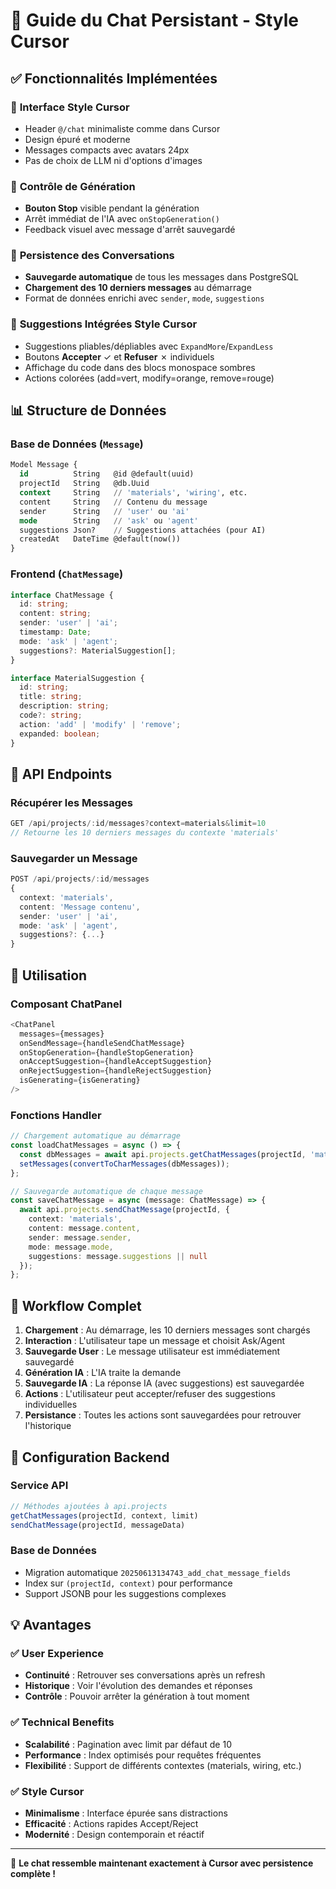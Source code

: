 # 💬 Guide du Chat Persistant - Style Cursor

## ✅ Fonctionnalités Implémentées

### 🎨 **Interface Style Cursor**
- Header `@/chat` minimaliste comme dans Cursor
- Design épuré et moderne
- Messages compacts avec avatars 24px
- Pas de choix de LLM ni d'options d'images

### 🛑 **Contrôle de Génération**
- **Bouton Stop** visible pendant la génération
- Arrêt immédiat de l'IA avec `onStopGeneration()`
- Feedback visuel avec message d'arrêt sauvegardé

### 💾 **Persistence des Conversations**
- **Sauvegarde automatique** de tous les messages dans PostgreSQL
- **Chargement des 10 derniers messages** au démarrage
- Format de données enrichi avec `sender`, `mode`, `suggestions`

### 🔄 **Suggestions Intégrées Style Cursor**
- Suggestions pliables/dépliables avec `ExpandMore`/`ExpandLess`
- Boutons **Accepter** ✓ et **Refuser** ✗ individuels
- Affichage du code dans des blocs monospace sombres
- Actions colorées (add=vert, modify=orange, remove=rouge)

## 📊 **Structure de Données**

### Base de Données (`Message`)
```sql
Model Message {
  id          String   @id @default(uuid)
  projectId   String   @db.Uuid
  context     String   // 'materials', 'wiring', etc.
  content     String   // Contenu du message
  sender      String   // 'user' ou 'ai'
  mode        String   // 'ask' ou 'agent'
  suggestions Json?    // Suggestions attachées (pour AI)
  createdAt   DateTime @default(now())
}
```

### Frontend (`ChatMessage`)
```typescript
interface ChatMessage {
  id: string;
  content: string;
  sender: 'user' | 'ai';
  timestamp: Date;
  mode: 'ask' | 'agent';
  suggestions?: MaterialSuggestion[];
}

interface MaterialSuggestion {
  id: string;
  title: string;
  description: string;
  code?: string;
  action: 'add' | 'modify' | 'remove';
  expanded: boolean;
}
```

## 🔌 **API Endpoints**

### Récupérer les Messages
```typescript
GET /api/projects/:id/messages?context=materials&limit=10
// Retourne les 10 derniers messages du contexte 'materials'
```

### Sauvegarder un Message
```typescript
POST /api/projects/:id/messages
{
  context: 'materials',
  content: 'Message contenu',
  sender: 'user' | 'ai',
  mode: 'ask' | 'agent',
  suggestions?: {...}
}
```

## 🚀 **Utilisation**

### Composant ChatPanel
```typescript
<ChatPanel
  messages={messages}
  onSendMessage={handleSendChatMessage}
  onStopGeneration={handleStopGeneration}
  onAcceptSuggestion={handleAcceptSuggestion}
  onRejectSuggestion={handleRejectSuggestion}
  isGenerating={isGenerating}
/>
```

### Fonctions Handler
```typescript
// Chargement automatique au démarrage
const loadChatMessages = async () => {
  const dbMessages = await api.projects.getChatMessages(projectId, 'materials', 10);
  setMessages(convertToCharMessages(dbMessages));
};

// Sauvegarde automatique de chaque message
const saveChatMessage = async (message: ChatMessage) => {
  await api.projects.sendChatMessage(projectId, {
    context: 'materials',
    content: message.content,
    sender: message.sender,
    mode: message.mode,
    suggestions: message.suggestions || null
  });
};
```

## 🎯 **Workflow Complet**

1. **Chargement** : Au démarrage, les 10 derniers messages sont chargés
2. **Interaction** : L'utilisateur tape un message et choisit Ask/Agent
3. **Sauvegarde User** : Le message utilisateur est immédiatement sauvegardé
4. **Génération IA** : L'IA traite la demande
5. **Sauvegarde IA** : La réponse IA (avec suggestions) est sauvegardée
6. **Actions** : L'utilisateur peut accepter/refuser des suggestions individuelles
7. **Persistance** : Toutes les actions sont sauvegardées pour retrouver l'historique

## 🔧 **Configuration Backend**

### Service API
```typescript
// Méthodes ajoutées à api.projects
getChatMessages(projectId, context, limit)
sendChatMessage(projectId, messageData)
```

### Base de Données
- Migration automatique `20250613134743_add_chat_message_fields`
- Index sur `(projectId, context)` pour performance
- Support JSONB pour les suggestions complexes

## 💡 **Avantages**

### ✅ **User Experience**
- **Continuité** : Retrouver ses conversations après un refresh
- **Historique** : Voir l'évolution des demandes et réponses
- **Contrôle** : Pouvoir arrêter la génération à tout moment

### ✅ **Technical Benefits** 
- **Scalabilité** : Pagination avec limit par défaut de 10
- **Performance** : Index optimisés pour requêtes fréquentes
- **Flexibilité** : Support de différents contextes (materials, wiring, etc.)

### ✅ **Style Cursor**
- **Minimalisme** : Interface épurée sans distractions
- **Efficacité** : Actions rapides Accept/Reject
- **Modernité** : Design contemporain et réactif

---

🎉 **Le chat ressemble maintenant exactement à Cursor avec persistence complète !** 
